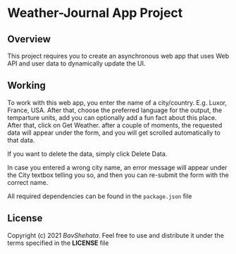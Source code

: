 # Weather-Journal App Project

## Overview

This project requires you to create an asynchronous web app that uses Web API and user data to dynamically update the UI.

## Working

To work with this web app, you enter the name of a city/country. E.g. Luxor, France, USA. After that, choose the preferred language for the output, the temparture units, add you can optionally add a fun fact about this place. After that, click on Get Weather. after a couple of moments, the requested data will appear under the form, and you will get scrolled automatically to that data.

If you want to delete the data, simply click Delete Data.

In case you entered a wrong city name, an error message will appear under the City textbox telling you so, and then you can re-submit the form with the correct name.

All required dependencies can be found in the `package.json` file

## License

Copyright (c) 2021 _BavShehata_. Feel free to use and distribute it under the terms specified in the **LICENSE** file
